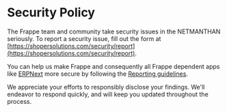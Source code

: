 # Security Policy

The Frappe team and community take security issues in the NETMANTHAN seriously. To report a security issue, fill out the form at [https://shopersolutions.com/security/report](https://shopersolutions.com/security/report).

You can help us make Frappe and consequently all Frappe dependent apps like [ERPNext](https://shopersolutions.com) more secure by following the [Reporting guidelines](https://shopersolutions.com/security).

We appreciate your efforts to responsibly disclose your findings. We'll endeavor to respond quickly, and will keep you updated throughout the process.
